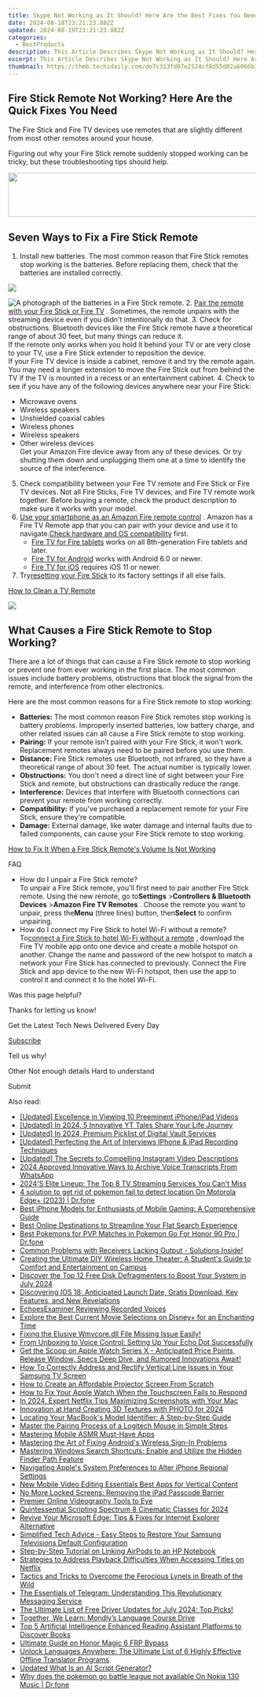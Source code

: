 ```yaml
---
title: Skype Not Working as It Should? Here Are the Best Fixes You Need to Know
date: 2024-08-18T23:21:23.882Z
updated: 2024-08-19T23:21:23.882Z
categories:
  - BestProducts
description: This Article Describes Skype Not Working as It Should? Here Are the Best Fixes You Need to Know
excerpt: This Article Describes Skype Not Working as It Should? Here Are the Best Fixes You Need to Know
thumbnail: https://thmb.techidaily.com/de7c313fd07e2524cf8d55d82a6066b369ed71aad2bc2f894ad55f60508b5e77.jpg
---
```


## Fire Stick Remote Not Working? Here Are the Quick Fixes You Need
 The Fire Stick and Fire TV devices use remotes that are slightly different from most other remotes around your house.

 Figuring out why your Fire Stick remote suddenly stopped working can be tricky, but these troubleshooting tips should help.

<!-- affiliate ads begin -->
<a href="https://natural-cycles.sjv.io/c/5597632/2072200/17885" target="_top" id="2072200"><img src="//a.impactradius-go.com/display-ad/17885-2072200" border="0" alt="" width="728" height="90"/></a><img height="0" width="0" src="https://imp.pxf.io/i/5597632/2072200/17885" style="position:absolute;visibility:hidden;" border="0" />
<!-- affiliate ads end -->
## Seven Ways to Fix a Fire Stick Remote

1. Install new batteries. The most common reason that Fire Stick remotes stop working is the batteries. Before replacing them, check that the batteries are installed correctly.  
<!-- affiliate ads begin -->
<a href="https://secure.2checkout.com/order/checkout.php?PRODS=2201613&QTY=1&AFFILIATE=108875&CART=1"><img src="https://www.macdvdripperpro.com/images/devices-3.png" border="0"></a>
<!-- affiliate ads end -->
![A photograph of the batteries in a Fire Stick remote.](https://www.lifewire.com/thmb/32FWizPMmZQfgL4HHQr9HVFtZtA=/1500x0/filters:no_upscale():max_bytes(150000):strip_icc():format(webp)/firestickremotebatteries-5bd7532446e0fb00269c0da8.jpg)
2. [Pair the remote with your Fire Stick or Fire TV](https://www.lifewire.com/pair-fire-stick-remote-5191441) . Sometimes, the remote unpairs with the streaming device even if you didn't intentionally do that.
3. Check for obstructions. Bluetooth devices like the Fire Stick remote have a theoretical range of about 30 feet, but many things can reduce it.  
 If the remote only works when you hold it behind your TV or are very close to your TV, use a Fire Stick extender to reposition the device.  
 If your Fire TV device is inside a cabinet, remove it and try the remote again.  
 You may need a longer extension to move the Fire Stick out from behind the TV if the TV is mounted in a recess or an entertainment cabinet.
4. Check to see if you have any of the following devices anywhere near your Fire Stick:  
   * Microwave ovens  
   * Wireless speakers  
   * Unshielded coaxial cables  
   * Wireless phones  
   * Wireless speakers  
   * Other wireless devices  
 Get your Amazon Fire device away from any of these devices. Or try shutting them down and unplugging them one at a time to identify the source of the interference.
5. Check compatibility between your Fire TV remote and Fire Stick or Fire TV devices. Not all Fire Sticks, Fire TV devices, and Fire TV remote work together. Before buying a remote, check the product description to make sure it works with your model.
6. [Use your smartphone as an Amazon Fire remote control](https://www.lifewire.com/use-phone-as-remote-control-for-amazon-fire-tv-stick-4571277) . Amazon has a Fire TV Remote app that you can pair with your device and use it to navigate.[Check hardware and OS compatibility](https://www.amazon.com/gp/help/customer/display.html?nodeId=G26ZQ5B29HKKMFPY&tag=lifewire-onsite-prod-20&ascsubtag=4177739%7Cn912f2e00fb9149619366aec9b901a04310%7C) first.  
   * [Fire TV for Fire tablets](https://www.amazon.com/gp/product/B00ODIASKC?tag=lifewire-onsite-prod-20&ascsubtag=4177739%7Cn912f2e00fb9149619366aec9b901a04310%7C) works on all 8th-generation Fire tablets and later.  
   * [Fire TV for Android](https://play.google.com/store/apps/details?id=com.amazon.storm.lightning.client.aosp) works with Android 6.0 or newer.  
   * [Fire TV for iOS](https://apps.apple.com/us/app/apple-store/id947984433) requires iOS 11 or newer.
7. Try[resetting your Fire Stick](https://www.lifewire.com/how-to-reset-fire-stick-4176100) to its factory settings if all else fails.

[How to Clean a TV Remote](https://www.lifewire.com/clean-tv-remote-8635933)

<!-- affiliate ads begin -->
<a href="https://store.massmailsoftware.com/order/checkout.php?PRODS=1047974&QTY=1&AFFILIATE=108875&CART=1"><img src="https://secure.avangate.com/images/merchant/dc87c13749315c7217cdc4ac692e704c/banera_for_partners-04_%281%29.jpg" border="0"></a>
<!-- affiliate ads end -->
## What Causes a Fire Stick Remote to Stop Working?

 There are a lot of things that can cause a Fire Stick remote to stop working or prevent one from ever working in the first place. The most common issues include battery problems, obstructions that block the signal from the remote, and interference from other electronics.

 Here are the most common reasons for a Fire Stick remote to stop working:

* **Batteries:** The most common reason Fire Stick remotes stop working is battery problems. Improperly inserted batteries, low battery charge, and other related issues can all cause a Fire Stick remote to stop working.
* **Pairing:** If your remote isn't paired with your Fire Stick, it won't work. Replacement remotes always need to be paired before you use them.
* **Distance:** Fire Stick remotes use Bluetooth, not infrared, so they have a theoretical range of about 30 feet. The actual number is typically lower.
* **Obstructions:** You don't need a direct line of sight between your Fire Stick and remote, but obstructions can drastically reduce the range.
* **Interference:** Devices that interfere with Bluetooth connections can prevent your remote from working correctly.
* **Compatibility:** If you've purchased a replacement remote for your Fire Stick, ensure they're compatible.
* **Damage:** External damage, like water damage and internal faults due to failed components, can cause your Fire Stick remote to stop working.

[How to Fix It When a Fire Stick Remote's Volume Is Not Working](https://www.lifewire.com/fix-volume-not-working-on-firestick-remote-5198416)

 FAQ

* How do I unpair a Fire Stick remote?  
 To unpair a Fire Stick remote, you'll first need to pair another Fire Stick remote. Using the new remote, go to**Settings** \>**Controllers & Bluetooth Devices** \>**Amazon Fire TV Remotes** . Choose the remote you want to unpair, press the**Menu** (three lines) button, then**Select** to confirm unpairing.
* How do I connect my Fire Stick to hotel Wi-Fi without a remote?  
 To[connect a Fire Stick to hotel Wi-Fi without a remote](https://www.lifewire.com/connect-firestick-to-hotel-wifi-without-remote-5201863) , download the Fire TV mobile app onto one device and create a mobile hotspot on another. Change the name and password of the new hotspot to match a network your Fire Stick has connected to previously. Connect the Fire Stick and app device to the new Wi-Fi hotspot, then use the app to control it and connect it to the hotel Wi-Fi.

Was this page helpful?

Thanks for letting us know!

 Get the Latest Tech News Delivered Every Day

[Subscribe](https://www.lifewire.com/#)

Tell us why!

 Other  Not enough details  Hard to understand

 Submit

<ins class="adsbygoogle"
     style="display:block"
     data-ad-format="autorelaxed"
     data-ad-client="ca-pub-7571918770474297"
     data-ad-slot="1223367746"></ins>



<ins class="adsbygoogle"
     style="display:block"
     data-ad-client="ca-pub-7571918770474297"
     data-ad-slot="8358498916"
     data-ad-format="auto"
     data-full-width-responsive="true"></ins>

<span class="atpl-alsoreadstyle">Also read:</span>
<div><ul>
<li><a href="https://article-tips.techidaily.com/updated-excellence-in-viewing-10-preeminent-iphoneipad-videos/"><u>[Updated] Excellence in Viewing  10 Preeminent iPhone/iPad Videos</u></a></li>
<li><a href="https://facebook-record-videos.techidaily.com/updated-in-2024-5-innovative-yt-tales-share-your-life-journey/"><u>[Updated] In 2024, 5 Innovative YT Tales  Share Your Life Journey</u></a></li>
<li><a href="https://article-posts.techidaily.com/updated-in-2024-premium-picklist-of-digital-vault-services/"><u>[Updated] In 2024, Premium Picklist of Digital Vault Services</u></a></li>
<li><a href="https://extra-guidance.techidaily.com/updated-perfecting-the-art-of-interviews-iphone-and-ipad-recording-techniques/"><u>[Updated] Perfecting the Art of Interviews  IPhone & iPad Recording Techniques</u></a></li>
<li><a href="https://instagram-video-files.techidaily.com/updated-the-secrets-to-compelling-instagram-video-descriptions/"><u>[Updated] The Secrets to Compelling Instagram Video Descriptions</u></a></li>
<li><a href="https://video-screen-grab.techidaily.com/2024-approved-innovative-ways-to-archive-voice-transcripts-from-whatsapp/"><u>2024 Approved  Innovative Ways to Archive Voice Transcripts From WhatsApp</u></a></li>
<li><a href="https://tech-renaissance.techidaily.com/2024s-elite-lineup-the-top-8-tv-streaming-services-you-cant-miss/"><u>2024'S Elite Lineup: The Top 8 TV Streaming Services You Can't Miss</u></a></li>
<li><a href="https://android-pokemon-go.techidaily.com/4-solution-to-get-rid-of-pokemon-fail-to-detect-location-on-motorola-edgeplus-2023-drfone-by-drfone-virtual-android/"><u>4 solution to get rid of pokemon fail to detect location On Motorola Edge+ (2023) | Dr.fone</u></a></li>
<li><a href="https://tech-renaissance.techidaily.com/best-iphone-models-for-enthusiasts-of-mobile-gaming-a-comprehensive-guide/"><u>Best iPhone Models for Enthusiasts of Mobile Gaming: A Comprehensive Guide</u></a></li>
<li><a href="https://tech-renaissance.techidaily.com/best-online-destinations-to-streamline-your-flat-search-experience/"><u>Best Online Destinations to Streamline Your Flat Search Experience</u></a></li>
<li><a href="https://pokemon-go-android.techidaily.com/best-pokemons-for-pvp-matches-in-pokemon-go-for-honor-90-pro-drfone-by-drfone-virtual-android/"><u>Best Pokemons for PVP Matches in Pokemon Go For Honor 90 Pro | Dr.fone</u></a></li>
<li><a href="https://tech-renaissance.techidaily.com/common-problems-with-receivers-lacking-output-solutions-inside/"><u>Common Problems with Receivers Lacking Output - Solutions Inside!</u></a></li>
<li><a href="https://techno-recovery.techidaily.com/creating-the-ultimate-diy-wireless-home-theater-a-students-guide-to-comfort-and-entertainment-on-campus/"><u>Creating the Ultimate DIY Wireless Home Theater: A Student's Guide to Comfort and Entertainment on Campus</u></a></li>
<li><a href="https://tech-renaissance.techidaily.com/1722898993061-discover-the-top-12-free-disk-defragmenters-to-boost-your-system-in-july-2024/"><u>Discover the Top 12 Free Disk Defragmenters to Boost Your System in July 2024</u></a></li>
<li><a href="https://tech-renaissance.techidaily.com/discovering-ios-18-anticipated-launch-date-gratis-download-key-features-and-new-revelations/"><u>Discovering IOS 18: Anticipated Launch Date, Gratis Download, Key Features, and New Revelations</u></a></li>
<li><a href="https://remote-screen-capture.techidaily.com/echoesexaminer-reviewing-recorded-voices/"><u>EchoesExaminer  Reviewing Recorded Voices</u></a></li>
<li><a href="https://tech-renaissance.techidaily.com/explore-the-best-current-movie-selections-on-disneyplus-for-an-enchanting-time/"><u>Explore the Best Current Movie Selections on Disney+ for an Enchanting Time</u></a></li>
<li><a href="https://tech-renaissance.techidaily.com/fixing-the-elusive-wmvcoredll-file-missing-issue-easily/"><u>Fixing the Elusive Wmvcore.dll File Missing Issue Easily!</u></a></li>
<li><a href="https://tech-renaissance.techidaily.com/from-unboxing-to-voice-control-setting-up-your-echo-dot-successfully/"><u>From Unboxing to Voice Control: Setting Up Your Echo Dot Successfully</u></a></li>
<li><a href="https://tech-renaissance.techidaily.com/get-the-scoop-on-apple-watch-series-x-anticipated-price-points-release-window-specs-deep-dive-and-rumored-innovations-await/"><u>Get the Scoop on Apple Watch Series X - Anticipated Price Points, Release Window, Specs Deep Dive, and Rumored Innovations Await!</u></a></li>
<li><a href="https://tech-renaissance.techidaily.com/how-to-correctly-address-and-rectify-vertical-line-issues-in-your-samsung-tv-screen/"><u>How To Correctly Address and Rectify Vertical Line Issues in Your Samsung TV Screen</u></a></li>
<li><a href="https://tech-renaissance.techidaily.com/how-to-create-an-affordable-projector-screen-from-scratch/"><u>How to Create an Affordable Projector Screen From Scratch</u></a></li>
<li><a href="https://tech-renaissance.techidaily.com/how-to-fix-your-apple-watch-when-the-touchscreen-fails-to-respond/"><u>How to Fix Your Apple Watch When the Touchscreen Fails to Respond</u></a></li>
<li><a href="https://digital-screen-recording.techidaily.com/in-2024-expert-netflix-tips-maximizing-screenshots-with-your-mac/"><u>In 2024, Expert Netflix Tips  Maximizing Screenshots with Your Mac</u></a></li>
<li><a href="https://some-knowledge.techidaily.com/innovation-at-hand-creating-3d-textures-with-photo-for-2024/"><u>Innovation at Hand  Creating 3D Textures with PHOTO for 2024</u></a></li>
<li><a href="https://tech-renaissance.techidaily.com/locating-your-macbooks-model-identifier-a-step-by-step-guide/"><u>Locating Your MacBook's Model Identifier: A Step-by-Step Guide</u></a></li>
<li><a href="https://tech-renaissance.techidaily.com/master-the-pairing-process-of-a-logitech-mouse-in-simple-steps/"><u>Master the Pairing Process of a Logitech Mouse in Simple Steps</u></a></li>
<li><a href="https://youtube-clips.techidaily.com/mastering-mobile-asmr-must-have-apps/"><u>Mastering Mobile ASMR  Must-Have Apps</u></a></li>
<li><a href="https://tech-renaissance.techidaily.com/mastering-the-art-of-fixing-androids-wireless-sign-in-problems/"><u>Mastering the Art of Fixing Android's Wireless Sign-In Problems</u></a></li>
<li><a href="https://tech-renaissance.techidaily.com/mastering-windows-search-shortcuts-enable-and-utilize-the-hidden-finder-path-feature/"><u>Mastering Windows Search Shortcuts: Enable and Utilize the Hidden Finder Path Feature</u></a></li>
<li><a href="https://tech-renaissance.techidaily.com/navigating-apples-system-preferences-to-alter-iphone-regional-settings/"><u>Navigating Apple's System Preferences to Alter iPhone Regional Settings</u></a></li>
<li><a href="https://ai-vdieo-software.techidaily.com/new-mobile-video-editing-essentials-best-apps-for-vertical-content/"><u>New Mobile Video Editing Essentials Best Apps for Vertical Content</u></a></li>
<li><a href="https://tech-renaissance.techidaily.com/no-more-locked-screens-removing-the-ipad-passcode-barrier/"><u>No More Locked Screens: Removing the iPad Passcode Barrier</u></a></li>
<li><a href="https://screen-mirroring-recording.techidaily.com/premier-online-videography-tools-to-eye/"><u>Premier Online Videography Tools to Eye</u></a></li>
<li><a href="https://extra-guidance.techidaily.com/quintessential-scripting-spectrum-8-cinematic-classes-for-2024/"><u>Quintessential Scripting Spectrum  8 Cinematic Classes for 2024</u></a></li>
<li><a href="https://tech-renaissance.techidaily.com/revive-your-microsoft-edge-tips-and-fixes-for-internet-explorer-alternative/"><u>Revive Your Microsoft Edge: Tips & Fixes for Internet Explorer Alternative</u></a></li>
<li><a href="https://tech-renaissance.techidaily.com/simplified-tech-advice-easy-steps-to-restore-your-samsung-televisions-default-configuration/"><u>Simplified Tech Advice - Easy Steps to Restore Your Samsung Televisions Default Configuration</u></a></li>
<li><a href="https://tech-renaissance.techidaily.com/step-by-step-tutorial-on-linking-airpods-to-an-hp-notebook/"><u>Step-by-Step Tutorial on Linking AirPods to an HP Notebook</u></a></li>
<li><a href="https://tech-renaissance.techidaily.com/strategies-to-address-playback-difficulties-when-accessing-titles-on-netflix/"><u>Strategies to Address Playback Difficulties When Accessing Titles on Netflix</u></a></li>
<li><a href="https://tech-renaissance.techidaily.com/tactics-and-tricks-to-overcome-the-ferocious-lynels-in-breath-of-the-wild/"><u>Tactics and Tricks to Overcome the Ferocious Lynels in Breath of the Wild</u></a></li>
<li><a href="https://tech-renaissance.techidaily.com/the-essentials-of-telegram-understanding-this-revolutionary-messaging-service/"><u>The Essentials of Telegram: Understanding This Revolutionary Messaging Service</u></a></li>
<li><a href="https://tech-renaissance.techidaily.com/the-ultimate-list-of-free-driver-updates-for-july-2024-top-picks/"><u>The Ultimate List of Free Driver Updates for July 2024: Top Picks!</u></a></li>
<li><a href="https://mondly-stories.techidaily.com/together-we-learn-mondlys-language-course-drive/"><u>Together, We Learn: Mondly’s Language Course Drive</u></a></li>
<li><a href="https://tech-hub.techidaily.com/top-5-artificial-intelligence-enhanced-reading-assistant-platforms-to-discover-books/"><u>Top 5 Artificial Intelligence Enhanced Reading Assistant Platforms to Discover Books</u></a></li>
<li><a href="https://bypass-frp.techidaily.com/ultimate-guide-on-honor-magic-6-frp-bypass-by-drfone-android/"><u>Ultimate Guide on Honor Magic 6 FRP Bypass</u></a></li>
<li><a href="https://tech-renaissance.techidaily.com/unlock-languages-anywhere-the-ultimate-list-of-6-highly-effective-offline-translator-programs/"><u>Unlock Languages Anywhere: The Ultimate List of 6 Highly Effective Offline Translator Programs</u></a></li>
<li><a href="https://ai-topics.techidaily.com/updated-what-is-an-ai-script-generator/"><u>Updated What Is an AI Script Generator?</u></a></li>
<li><a href="https://android-pokemon-go.techidaily.com/why-does-the-pokemon-go-battle-league-not-available-on-nokia-130-music-drfone-by-drfone-virtual-android/"><u>Why does the pokemon go battle league not available On Nokia 130 Music | Dr.fone</u></a></li>
</ul></div>
